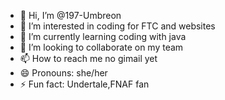 - 👋 Hi, I’m @197-Umbreon
- 👀 I’m interested in coding for FTC and websites
- 🌱 I’m currently learning coding with java
- 💞️ I’m looking to collaborate on my team
- 📫 How to reach me no gimail yet
- 😄 Pronouns: she/her
- ⚡ Fun fact: Undertale,FNAF fan

<!---
197-Umbreon/197-Umbreon is a ✨ special ✨ repository because its `README.md` (this file) appears on your GitHub profile.
You can click the Preview link to take a look at your changes.
--->
